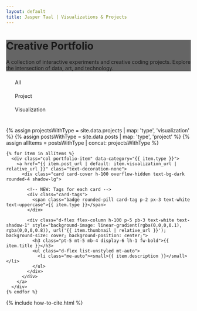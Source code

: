 ```yaml
---
layout: default
title: Jasper Taal | Visualizations & Projects
---
```

<style>
  .hero-section {
    background-image: linear-gradient(rgba(0, 0, 0, 0.6), rgba(0, 0, 0, 0.6)), url("{{ '/assets/images/background.png' | relative_url }}");
    background-size: cover;
    background-position: center;
  }

  /* --- NEW STYLES for Filter Controls & Cards --- */
  .filter-controls {
    list-style: none;
    padding: 0;
    margin-bottom: 2rem;
  }
  .filter-controls li {
    cursor: pointer;
    padding: 0.5rem 1.25rem;
    margin: 0.25rem;
    border: 1px solid var(--bs-border-color);
    border-radius: 999px; /* Pill shape */
    transition: all 0.2s ease-in-out;
  }
  .filter-controls li:hover {
    background-color: var(--bs-secondary-bg);
  }
  .filter-controls li.active {
    background-color: var(--bs-primary);
    color: var(--bs-light);
    border-color: var(--bs-primary);
  }

  .portfolio-item {
    transition: transform 0.3s ease, opacity 0.3s ease;
  }
  
  .portfolio-item.hide {
    transform: scale(0.9);
    opacity: 0;
    /* We use visibility and height to remove it from the layout flow */
    visibility: hidden;
    height: 0;
    padding-top: 0 !important;
    padding-bottom: 0 !important;
    margin-top: 0 !important;
    margin-bottom: 0 !important;
  }
  
  .card-tags {
    position: absolute;
    top: 1rem;
    left: 1rem;
    z-index: 10;
  }
  
  .card-tag {
    backdrop-filter: blur(5px);
    background-color: rgba(255, 255, 255, 0.15);
  }

</style>

<!-- Hero Section (No change) -->
<div class="hero-section text-white">
  <div class="px-4 py-5 my-5 text-center">
    <h1 class="display-4 fw-bold">Creative Portfolio</h1>
    <div class="col-lg-6 mx-auto">
      <p class="lead mb-4">A collection of interactive experiments and creative coding projects. Explore the intersection of data, art, and technology.</p>
    </div>
  </div>
</div>

<div class="container px-4 py-5">

  <!-- NEW: Filter Controls -->
  <div class="d-flex justify-content-center flex-wrap">
    <ul class="filter-controls d-flex flex-wrap justify-content-center">
      <li class="active" data-filter="all">All</li>
      <li data-filter="project">Project</li>
      <li data-filter="visualization">Visualization</li>
      <!-- You can add more filters here based on your tags! -->
    </ul>
  </div>

  <!-- {% comment %}
    1. Merge posts and projects into a single array called `allItems`.
    2. We'll add a 'type' to each so we can filter them.
  {% endcomment %} -->
  {% assign projectsWithType = site.data.projects | map: 'type', 'visualization' %}
  {% assign postsWithType = site.data.posts | map: 'type', 'project' %}
  {% assign allItems = postsWithType | concat: projectsWithType %}


  <!-- Unified Portfolio Grid -->
  <div id="portfolio-grid" class="row row-cols-1 row-cols-md-2 align-items-stretch g-4 py-5">
    
    {% for item in allItems %}
      <div class="col portfolio-item" data-category="{{ item.type }}">
        <a href="{{ item.post_url | default: item.visualization_url | relative_url }}" class="text-decoration-none">
          <div class="card card-cover h-100 overflow-hidden text-bg-dark rounded-4 shadow-lg">
            
            <!-- NEW: Tags for each card -->
            <div class="card-tags">
              <span class="badge rounded-pill card-tag p-2 px-3 text-white text-uppercase">{{ item.type }}</span>
            </div>

            <div class="d-flex flex-column h-100 p-5 pb-3 text-white text-shadow-1" style="background-image: linear-gradient(rgba(0,0,0,0.1), rgba(0,0,0,0.8)), url('{{ item.thumbnail | relative_url }}'); background-size: cover; background-position: center;">
              <h3 class="pt-5 mt-5 mb-4 display-6 lh-1 fw-bold">{{ item.title }}</h3>
              <ul class="d-flex list-unstyled mt-auto">
                <li class="me-auto"><small>{{ item.description }}</small></li>
              </ul>
            </div>
          </div>
        </a>
      </div>
    {% endfor %}
  </div>

  <!-- Citation Section (No change) -->
  {% include how-to-cite.html %}
</div>

<!-- NEW: JavaScript for Filtering -->
<script>
document.addEventListener('DOMContentLoaded', function() {
  const filterControls = document.querySelector('.filter-controls');
  const portfolioItems = document.querySelectorAll('.portfolio-item');

  filterControls.addEventListener('click', function(e) {
    if (e.target.tagName !== 'LI') return;

    // Update active button state
    filterControls.querySelector('.active').classList.remove('active');
    e.target.classList.add('active');

    const filterValue = e.target.getAttribute('data-filter');

    // Show/Hide items based on filter
    portfolioItems.forEach(item => {
      const itemCategory = item.getAttribute('data-category');
      if (filterValue === 'all' || filterValue === itemCategory) {
        item.classList.remove('hide');
      } else {
        item.classList.add('hide');
      }
    });
  });
});
</script>
